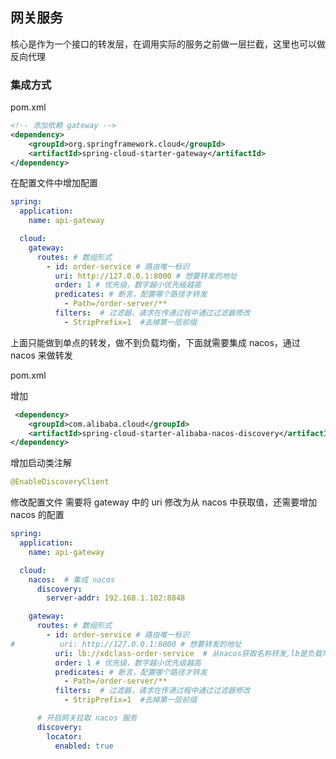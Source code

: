 ## 网关服务

核心是作为一个接口的转发层，在调用实际的服务之前做一层拦截，这里也可以做反向代理

### 集成方式

pom.xml
```xml
<!-- 添加依赖 gateway -->
<dependency>
    <groupId>org.springframework.cloud</groupId>
    <artifactId>spring-cloud-starter-gateway</artifactId>
</dependency>
```

在配置文件中增加配置
```yaml
spring:
  application:
    name: api-gateway

  cloud:
    gateway:
      routes: # 数组形式
        - id: order-service # 路由唯一标识
          uri: http://127.0.0.1:8000 # 想要转发的地址
          order: 1 # 优先级，数字越小优先级越高
          predicates: # 断言，配置哪个路径才转发
            - Path=/order-server/**
          filters:  # 过滤器，请求在传递过程中通过过滤器修改
            - StripPrefix=1  #去掉第一层前缀
```

上面只能做到单点的转发，做不到负载均衡，下面就需要集成 nacos，通过 nacos 来做转发

pom.xml

增加
```xml
 <dependency>
    <groupId>com.alibaba.cloud</groupId>
    <artifactId>spring-cloud-starter-alibaba-nacos-discovery</artifactId>
</dependency>
```

增加启动类注解
```java
@EnableDiscoveryClient
```

修改配置文件
需要将 gateway 中的 uri 修改为从 nacos 中获取值，还需要增加 nacos 的配置
```yaml
spring:
  application:
    name: api-gateway

  cloud:
    nacos:  # 集成 nacos
      discovery:
        server-addr: 192.168.1.102:8848

    gateway:
      routes: # 数组形式
        - id: order-service # 路由唯一标识
#          uri: http://127.0.0.1:8000 # 想要转发的地址
          uri: lb://xdclass-order-service  # 从nacos获取名称转发,lb是负载均衡轮训策略
          order: 1 # 优先级，数字越小优先级越高
          predicates: # 断言，配置哪个路径才转发
            - Path=/order-server/**
          filters:  # 过滤器，请求在传递过程中通过过滤器修改
            - StripPrefix=1  #去掉第一层前缀

      # 开启网关拉取 nacos 服务
      discovery:
        locator:
          enabled: true
```
